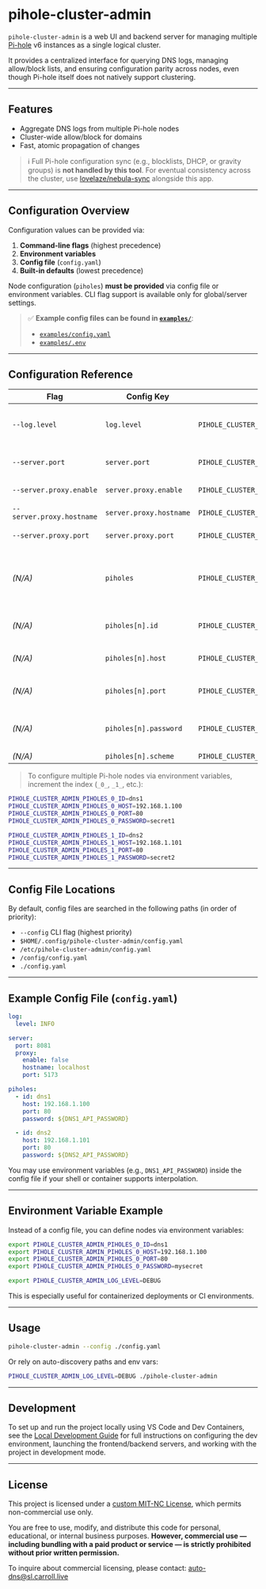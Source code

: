 # pihole-cluster-admin

`pihole-cluster-admin` is a web UI and backend server for managing multiple [Pi-hole](https://pi-hole.net/) v6 instances as a single logical cluster.

It provides a centralized interface for querying DNS logs, managing allow/block lists, and ensuring configuration parity across nodes, even though Pi-hole itself does not natively support clustering.

---

## Features

- Aggregate DNS logs from multiple Pi-hole nodes
- Cluster-wide allow/block for domains
- Fast, atomic propagation of changes

> ℹ️ Full Pi-hole configuration sync (e.g., blocklists, DHCP, or gravity groups) is **not handled by this tool**.
> For eventual consistency across the cluster, use [lovelaze/nebula-sync](https://github.com/lovelaze/nebula-sync) alongside this app.

---

## Configuration Overview

Configuration values can be provided via:

1. **Command-line flags** (highest precedence)
2. **Environment variables**
3. **Config file** (`config.yaml`)
4. **Built-in defaults** (lowest precedence)

Node configuration (`piholes`) **must be provided** via config file or environment variables. CLI flag support is available only for global/server settings.

> ✅ **Example config files can be found in [`examples/`](./examples/)**:
> - [`examples/config.yaml`](./examples/config.yaml)
> - [`examples/.env`](./examples/.env)

---

## Configuration Reference

| Flag | Config Key | Env Var | Type | Default | Description |
|------|------------|---------|------|---------|-------------|
| `--log.level` | `log.level` | `PIHOLE_CLUSTER_ADMIN_LOG_LEVEL` | `string` | `INFO` | Log level (`TRACE`, `DEBUG`, `INFO`, `WARN`, `ERROR`, `FATAL`) |
| `--server.port` | `server.port` | `PIHOLE_CLUSTER_ADMIN_SERVER_PORT` | `int` | `8081` | Port to run the admin server on |
| `--server.proxy.enable` | `server.proxy.enable` | `PIHOLE_CLUSTER_ADMIN_SERVER_PROXY_ENABLE` | `bool` | `false` | Enable proxy to Vite dev server |
| `--server.proxy.hostname` | `server.proxy.hostname` | `PIHOLE_CLUSTER_ADMIN_SERVER_PROXY_HOSTNAME` | `string` | `localhost` | Hostname for Vite dev server |
| `--server.proxy.port` | `server.proxy.port` | `PIHOLE_CLUSTER_ADMIN_SERVER_PROXY_PORT` | `int` | `5173` | Port for Vite dev server |
| *(N/A)* | `piholes` | `PIHOLE_CLUSTER_ADMIN_PIHOLES` | `[]PiholeConfig` | *(none)* | List of Pi-hole nodes to manage (must be set via config file or env vars) |
| *(N/A)* | `piholes[n].id` | `PIHOLE_CLUSTER_ADMIN_PIHOLES_0_ID` | `string` | *(required)* | Unique identifier for the node |
| *(N/A)* | `piholes[n].host` | `PIHOLE_CLUSTER_ADMIN_PIHOLES_0_HOST` | `string` | *(required)* | Hostname or IP address of the Pi-hole node |
| *(N/A)* | `piholes[n].port` | `PIHOLE_CLUSTER_ADMIN_PIHOLES_0_PORT` | `int` | `80` | Port of the Pi-hole API (usually 80) |
| *(N/A)* | `piholes[n].password` | `PIHOLE_CLUSTER_ADMIN_PIHOLES_0_PASSWORD` | `string` | *(required)* | API password/token for the Pi-hole node |
| *(N/A)* | `piholes[n].scheme` | `PIHOLE_CLUSTER_ADMIN_PIHOLES_0_SCHEME` | `string` | `http` | `http` / `https` |

> To configure multiple Pi-hole nodes via environment variables, increment the index (`_0_`, `_1_`, etc.):

```bash
PIHOLE_CLUSTER_ADMIN_PIHOLES_0_ID=dns1
PIHOLE_CLUSTER_ADMIN_PIHOLES_0_HOST=192.168.1.100
PIHOLE_CLUSTER_ADMIN_PIHOLES_0_PORT=80
PIHOLE_CLUSTER_ADMIN_PIHOLES_0_PASSWORD=secret1

PIHOLE_CLUSTER_ADMIN_PIHOLES_1_ID=dns2
PIHOLE_CLUSTER_ADMIN_PIHOLES_1_HOST=192.168.1.101
PIHOLE_CLUSTER_ADMIN_PIHOLES_1_PORT=80
PIHOLE_CLUSTER_ADMIN_PIHOLES_1_PASSWORD=secret2
```

---

## Config File Locations

By default, config files are searched in the following paths (in order of priority):

- `--config` CLI flag (highest priority)
- `$HOME/.config/pihole-cluster-admin/config.yaml`
- `/etc/pihole-cluster-admin/config.yaml`
- `/config/config.yaml`
- `./config.yaml`

---

## Example Config File (`config.yaml`)

```yaml
log:
  level: INFO

server:
  port: 8081
  proxy:
    enable: false
    hostname: localhost
    port: 5173

piholes:
  - id: dns1
    host: 192.168.1.100
    port: 80
    password: ${DNS1_API_PASSWORD}

  - id: dns2
    host: 192.168.1.101
    port: 80
    password: ${DNS2_API_PASSWORD}
```

You may use environment variables (e.g., `DNS1_API_PASSWORD`) inside the config file if your shell or container supports interpolation.

---

## Environment Variable Example

Instead of a config file, you can define nodes via environment variables:

```bash
export PIHOLE_CLUSTER_ADMIN_PIHOLES_0_ID=dns1
export PIHOLE_CLUSTER_ADMIN_PIHOLES_0_HOST=192.168.1.100
export PIHOLE_CLUSTER_ADMIN_PIHOLES_0_PORT=80
export PIHOLE_CLUSTER_ADMIN_PIHOLES_0_PASSWORD=mysecret

export PIHOLE_CLUSTER_ADMIN_LOG_LEVEL=DEBUG
```

This is especially useful for containerized deployments or CI environments.

---

## Usage

```bash
pihole-cluster-admin --config ./config.yaml
```

Or rely on auto-discovery paths and env vars:

```bash
PIHOLE_CLUSTER_ADMIN_LOG_LEVEL=DEBUG ./pihole-cluster-admin
```

---

## Development

To set up and run the project locally using VS Code and Dev Containers, see the [Local Development Guide](.devcontainer/DEVELOPMENT.md) for full instructions on configuring the dev environment, launching the frontend/backend servers, and working with the project in development mode.

___

## License

This project is licensed under a [custom MIT-NC License](./LICENSE), which permits non-commercial use only.

You are free to use, modify, and distribute this code for personal, educational, or internal business purposes. **However, commercial use — including bundling with a paid product or service — is strictly prohibited without prior written permission.**

To inquire about commercial licensing, please contact: [auto-dns@sl.carroll.live](mailto:auto-dns@sl.carroll.live)
